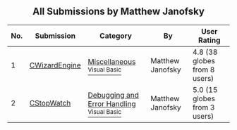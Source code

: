 ﻿<div align="center">

## All Submissions by Matthew Janofsky

</div>

No.  | Submission | Category | By   | User Rating
---- | ---------- | -------- | ---- | -----------
1 | [CWizardEngine<br />](https://github.com/Planet-Source-Code/matthew-janofsky-cwizardengine__1-8544) | [Miscellaneous<br /><sup>Visual Basic</sup>](../ByCategory/miscellaneous__1-1.md) | Matthew Janofsky | 4.8 (38 globes from 8 users)
2 | [CStopWatch<br />](https://github.com/Planet-Source-Code/matthew-janofsky-cstopwatch__1-8546) | [Debugging and Error Handling<br /><sup>Visual Basic</sup>](../ByCategory/debugging-and-error-handling__1-26.md) | Matthew Janofsky | 5.0 (15 globes from 3 users)
